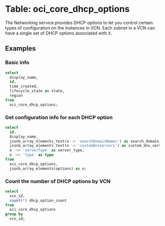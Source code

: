 # Table: oci_core_dhcp_options

The Networking service provides DHCP options to let you control certain types of configuration on the instances in VCN. Each subnet in a VCN can have a single set of DHCP options associated with it.

## Examples

### Basic info

```sql
select
  display_name,
  id,
  time_created,
  lifecycle_state as state,
  region
from
  oci_core_dhcp_options;
```


### Get configuration info for each DHCP option

```sql
select
  id,
  display_name,
  jsonb_array_elements_text(o -> 'searchDomainNames') as search_domain_names,
  jsonb_array_elements_text(o -> 'customDnsServers') as custom_dns_servers,
  o ->> 'serverType' as server_type,
  o ->> 'type' as type
from
  oci_core_dhcp_options,
  jsonb_array_elements(options) as o;
```


### Count the number of DHCP options by VCN

```sql
select
  vcn_id,
  count(*) dhcp_option_count
from
  oci_core_dhcp_options
group by
  vcn_id;
```
